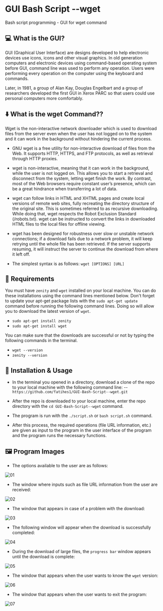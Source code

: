 ﻿# GUI Bash Script --wget

Bash script programming - GUI for wget command
## :computer: What is the GUI?

GUI (Graphical User Interface) are designs developed to help electronic devices use icons, icons and other visual graphics. In old generation computers and electronic devices using command-based operating system before GUI, command line was used to perform any operation. Users were performing every operation on the computer using the keyboard and commands.

Later, in 1981, a group of Alan Kay, Douglas Engelbart and a group of researchers developed the first GUI in Xerox PARC so that users could use personal computers more comfortably.

## :arrow_down: What is the wget Command??


Wget is the non-interactive network downloader which is used to download files from the server even when the user has not logged on to the system and it can work in the background without hindering the current process.  

-   GNU wget is a free utility for non-interactive download of files from the Web. It supports HTTP, HTTPS, and FTP protocols, as well as retrieval through HTTP proxies.  
    
-   wget is non-interactive, meaning that it can work in the background, while the user is not logged on. This allows you to start a retrieval and disconnect from the system, letting wget finish the work. By contrast, most of the Web browsers require constant user’s presence, which can be a great hindrance when transferring a lot of data.  
    
-   wget can follow links in HTML and XHTML pages and create local versions of remote web sites, fully recreating the directory structure of the original site. This is sometimes referred to as recursive downloading. While doing that, wget respects the Robot Exclusion Standard (/robots.txt). wget can be instructed to convert the links in downloaded HTML files to the local files for offline viewing.  
    
-   wget has been designed for robustness over slow or unstable network connections; if a download fails due to a network problem, it will keep retrying until the whole file has been retrieved. If the server supports resuming, it will instruct the server to continue the download from where it left off.
- The simplest syntax is as follows: `wget [OPTIONS] [URL]`

## :floppy_disk: Requirements
You must have `zenity` and `wget` installed on your local machine. You can do these installations using the command lines mentioned below. Don't forget to update your apt-get package lists with the `sudo apt-get update` command before running the following command lines. Doing so will allow you to download the latest version of `wget`.

- `sudo apt-get install zenity`
- `sudo apt-get install wget`

You can make sure that the downloads are successful or not by typing the following commands in the terminal.

- `wget --version`
- `zenity --version`

## :mag_right: Installation & Usage

- In the terminal you opened in a directory, download a clone of the repo to your local machine with the following command line: 
-- `https://github.com/fatihes1/GUI-Bash-Script--wget.git`

- After the repo is downloaded to your local machine, enter the repo directory with the `cd GUI-Bash-Script--wget` command.
- The program is run with the `./script.sh` or `bash script.sh` command.
- After this process, the required operations (file URL information, etc.) are given as input to the program in the user interface of the program and the program runs the necessary functions.

## :framed_picture: Program Images
- The options available to the user are as follows:

![01](https://user-images.githubusercontent.com/54971670/149222447-77844b5b-14b4-4580-aa13-de741ca3f0d0.PNG)
 
- The window where inputs such as file URL information from the user are received:

![02](https://user-images.githubusercontent.com/54971670/149222454-33a7a839-ce95-4f28-bc60-e4fd886967e8.PNG)

- The window that appears in case of a problem with the download:

![03](https://user-images.githubusercontent.com/54971670/149222455-373778b5-664c-4278-97e2-dd1df306bef5.PNG)

- The following window will appear when the download is successfully completed:

![04](https://user-images.githubusercontent.com/54971670/149222456-e7b8c56b-7d37-4591-b359-a01c26bb3347.PNG)

- During the download of large files, the `progress bar` window appears until the download is complete:

![05](https://user-images.githubusercontent.com/54971670/149222458-4216c467-4eeb-4dbb-9867-1af4fca8952c.PNG)

- The window that appears when the user wants to know the `wget` version:

![06](https://user-images.githubusercontent.com/54971670/149222459-e5f8c75c-464d-486d-9e36-137424a42c03.PNG)

- The window that appears when the user wants to exit the program:

![07](https://user-images.githubusercontent.com/54971670/149222461-cce8df13-92ba-4d9c-806b-ba56ecb8a77e.PNG)

